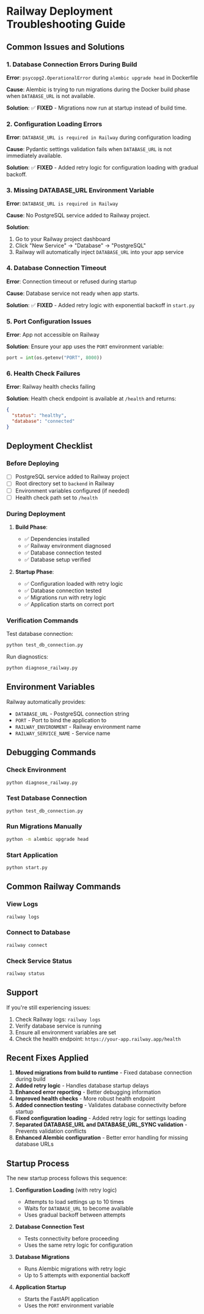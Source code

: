 # Railway Deployment Troubleshooting Guide

## Common Issues and Solutions

### 1. Database Connection Errors During Build

**Error**: `psycopg2.OperationalError` during `alembic upgrade head` in Dockerfile

**Cause**: Alembic is trying to run migrations during the Docker build phase when `DATABASE_URL` is not available.

**Solution**: ✅ **FIXED** - Migrations now run at startup instead of build time.

### 2. Configuration Loading Errors

**Error**: `DATABASE_URL is required in Railway` during configuration loading

**Cause**: Pydantic settings validation fails when `DATABASE_URL` is not immediately available.

**Solution**: ✅ **FIXED** - Added retry logic for configuration loading with gradual backoff.

### 3. Missing DATABASE_URL Environment Variable

**Error**: `DATABASE_URL is required in Railway`

**Cause**: No PostgreSQL service added to Railway project.

**Solution**:
1. Go to your Railway project dashboard
2. Click "New Service" → "Database" → "PostgreSQL"
3. Railway will automatically inject `DATABASE_URL` into your app service

### 4. Database Connection Timeout

**Error**: Connection timeout or refused during startup

**Cause**: Database service not ready when app starts.

**Solution**: ✅ **FIXED** - Added retry logic with exponential backoff in `start.py`

### 5. Port Configuration Issues

**Error**: App not accessible on Railway

**Solution**: Ensure your app uses the `PORT` environment variable:
```python
port = int(os.getenv("PORT", 8000))
```

### 6. Health Check Failures

**Error**: Railway health checks failing

**Solution**: Health check endpoint is available at `/health` and returns:
```json
{
  "status": "healthy",
  "database": "connected"
}
```

## Deployment Checklist

### Before Deploying

- [ ] PostgreSQL service added to Railway project
- [ ] Root directory set to `backend` in Railway
- [ ] Environment variables configured (if needed)
- [ ] Health check path set to `/health`

### During Deployment

1. **Build Phase**: 
   - ✅ Dependencies installed
   - ✅ Railway environment diagnosed
   - ✅ Database connection tested
   - ✅ Database setup verified

2. **Startup Phase**:
   - ✅ Configuration loaded with retry logic
   - ✅ Database connection tested
   - ✅ Migrations run with retry logic
   - ✅ Application starts on correct port

### Verification Commands

Test database connection:
```bash
python test_db_connection.py
```

Run diagnostics:
```bash
python diagnose_railway.py
```

## Environment Variables

Railway automatically provides:
- `DATABASE_URL` - PostgreSQL connection string
- `PORT` - Port to bind the application to
- `RAILWAY_ENVIRONMENT` - Railway environment name
- `RAILWAY_SERVICE_NAME` - Service name

## Debugging Commands

### Check Environment
```bash
python diagnose_railway.py
```

### Test Database Connection
```bash
python test_db_connection.py
```

### Run Migrations Manually
```bash
python -m alembic upgrade head
```

### Start Application
```bash
python start.py
```

## Common Railway Commands

### View Logs
```bash
railway logs
```

### Connect to Database
```bash
railway connect
```

### Check Service Status
```bash
railway status
```

## Support

If you're still experiencing issues:

1. Check Railway logs: `railway logs`
2. Verify database service is running
3. Ensure all environment variables are set
4. Check the health endpoint: `https://your-app.railway.app/health`

## Recent Fixes Applied

1. **Moved migrations from build to runtime** - Fixed database connection during build
2. **Added retry logic** - Handles database startup delays
3. **Enhanced error reporting** - Better debugging information
4. **Improved health checks** - More robust health endpoint
5. **Added connection testing** - Validates database connectivity before startup
6. **Fixed configuration loading** - Added retry logic for settings loading
7. **Separated DATABASE_URL and DATABASE_URL_SYNC validation** - Prevents validation conflicts
8. **Enhanced Alembic configuration** - Better error handling for missing database URLs

## Startup Process

The new startup process follows this sequence:

1. **Configuration Loading** (with retry logic)
   - Attempts to load settings up to 10 times
   - Waits for `DATABASE_URL` to become available
   - Uses gradual backoff between attempts

2. **Database Connection Test**
   - Tests connectivity before proceeding
   - Uses the same retry logic for configuration

3. **Database Migrations**
   - Runs Alembic migrations with retry logic
   - Up to 5 attempts with exponential backoff

4. **Application Startup**
   - Starts the FastAPI application
   - Uses the `PORT` environment variable
